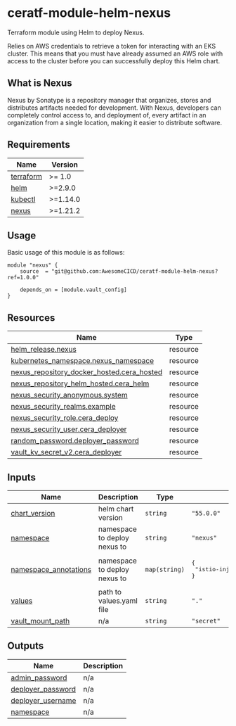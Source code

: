 # ceratf-module-helm-nexus

Terraform module using Helm to deploy Nexus.

Relies on AWS credentials to retrieve a token for interacting with an EKS cluster. This means that you must have already assumed an AWS role with access to the cluster before you can successfully deploy this Helm chart.

## What is Nexus
 Nexus by Sonatype is a repository manager that organizes, stores and distributes artifacts needed for development. With Nexus, developers can completely control access to, and deployment of, every artifact in an organization from a single location, making it easier to distribute software.

<!-- BEGIN_AUTOMATED_TF_DOCS_BLOCK -->
## Requirements

| Name | Version |
|------|---------|
| <a name="requirement_terraform"></a> [terraform](#requirement\_terraform) | >= 1.0 |
| <a name="requirement_helm"></a> [helm](#requirement\_helm) | >=2.9.0 |
| <a name="requirement_kubectl"></a> [kubectl](#requirement\_kubectl) | >=1.14.0 |
| <a name="requirement_nexus"></a> [nexus](#requirement\_nexus) | >=1.21.2 |
## Usage
Basic usage of this module is as follows:
```hcl
module "nexus" {
	source  = "git@github.com:AwesomeCICD/ceratf-module-helm-nexus?ref=1.0.0"

	depends_on = [module.vault_config]
}
```
## Resources

| Name | Type |
|------|------|
| [helm_release.nexus](https://registry.terraform.io/providers/hashicorp/helm/latest/docs/resources/release) | resource |
| [kubernetes_namespace.nexus_namespace](https://registry.terraform.io/providers/hashicorp/kubernetes/latest/docs/resources/namespace) | resource |
| [nexus_repository_docker_hosted.cera_hosted](https://registry.terraform.io/providers/datadrivers/nexus/latest/docs/resources/repository_docker_hosted) | resource |
| [nexus_repository_helm_hosted.cera_helm](https://registry.terraform.io/providers/datadrivers/nexus/latest/docs/resources/repository_helm_hosted) | resource |
| [nexus_security_anonymous.system](https://registry.terraform.io/providers/datadrivers/nexus/latest/docs/resources/security_anonymous) | resource |
| [nexus_security_realms.example](https://registry.terraform.io/providers/datadrivers/nexus/latest/docs/resources/security_realms) | resource |
| [nexus_security_role.cera_deploy](https://registry.terraform.io/providers/datadrivers/nexus/latest/docs/resources/security_role) | resource |
| [nexus_security_user.cera_deployer](https://registry.terraform.io/providers/datadrivers/nexus/latest/docs/resources/security_user) | resource |
| [random_password.deployer_password](https://registry.terraform.io/providers/hashicorp/random/latest/docs/resources/password) | resource |
| [vault_kv_secret_v2.cera_deployer](https://registry.terraform.io/providers/hashicorp/vault/latest/docs/resources/kv_secret_v2) | resource |
## Inputs

| Name | Description | Type | Default | Required |
|------|-------------|------|---------|:--------:|
| <a name="input_chart_version"></a> [chart\_version](#input\_chart\_version) | helm chart version | `string` | `"55.0.0"` | no |
| <a name="input_namespace"></a> [namespace](#input\_namespace) | namespace to deploy nexus to | `string` | `"nexus"` | no |
| <a name="input_namespace_annotations"></a> [namespace\_annotations](#input\_namespace\_annotations) | namespace to deploy nexus to | `map(string)` | <pre>{<br>  "istio-injection": "enabled"<br>}</pre> | no |
| <a name="input_values"></a> [values](#input\_values) | path to values.yaml file | `string` | `"."` | no |
| <a name="input_vault_mount_path"></a> [vault\_mount\_path](#input\_vault\_mount\_path) | n/a | `string` | `"secret"` | no |
## Outputs

| Name | Description |
|------|-------------|
| <a name="output_admin_password"></a> [admin\_password](#output\_admin\_password) | n/a |
| <a name="output_deployer_password"></a> [deployer\_password](#output\_deployer\_password) | n/a |
| <a name="output_deployer_username"></a> [deployer\_username](#output\_deployer\_username) | n/a |
| <a name="output_namespace"></a> [namespace](#output\_namespace) | n/a |
<!-- END_AUTOMATED_TF_DOCS_BLOCK -->